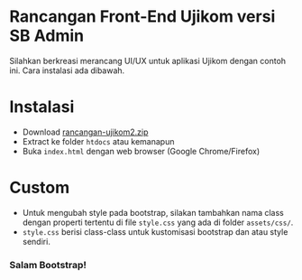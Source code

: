 # Rancangan Front-End Ujikom versi SB Admin
Silahkan berkreasi merancang UI/UX untuk aplikasi Ujikom dengan contoh ini. Cara instalasi ada dibawah.

# Instalasi
* Download [rancangan-ujikom2.zip](https://github.com/HilmiZul/rancangan-ujikom2/archive/master.zip)
* Extract ke folder ```htdocs``` atau kemanapun
* Buka ```index.html``` dengan web browser (Google Chrome/Firefox)

# Custom
* Untuk mengubah style pada bootstrap, silakan tambahkan nama class dengan properti tertentu di file ```style.css``` yang ada di folder ```assets/css/```.
* ```style.css``` berisi class-class untuk kustomisasi bootstrap dan atau style sendiri.

### Salam Bootstrap!
